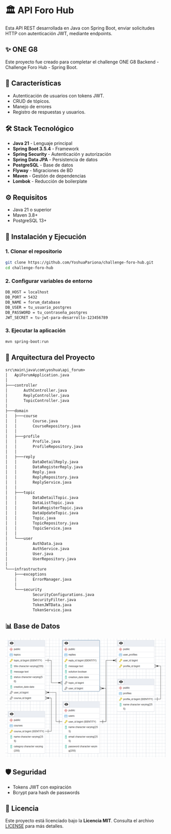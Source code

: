 # 🏛️ API Foro Hub

Esta API REST desarrollada en Java con Spring Boot, enviar solicitudes HTTP con autenticación JWT, mediante endpoints.

## ✨ ONE G8

Este proyecto fue creado para completar el challenge ONE G8 Backend - Challenge Foro Hub - Spring Boot.

## 🚀 Características

- Autenticación de usuarios con tokens JWT.
- CRUD de tópicos.
- Manejo de errores
- Registro de respuestas y usuarios.

## 🛠️ Stack Tecnológico

- **Java 21** - Lenguaje principal
- **Spring Boot 3.5.4** - Framework
- **Spring Security** - Autenticación y autorización
- **Spring Data JPA** - Persistencia de datos
- **PostgreSQL** - Base de datos
- **Flyway** - Migraciones de BD
- **Maven** - Gestión de dependencias
- **Lombok** - Reducción de boilerplate

## ⚙️ Requisitos

- Java 21 o superior
- Maven 3.8+
- PostgreSQL 13+

## 🚀 Instalación y Ejecución

### 1. Clonar el repositorio
```bash
git clone https://github.com/YoshuaPariona/challenge-foro-hub.git
cd challenge-foro-hub
```

### 2. Configurar variables de entorno
```
DB_HOST = localhost
DB_PORT = 5432
DB_NAME = forum_database
DB_USER = tu_usuario_postgres
DB_PASSWORD = tu_contraseña_postgres
JWT_SECRET = tu-jwt-para-desarrollo-123456789
```

### 3. Ejecutar la aplicación
```bash
mvn spring-boot:run
```

## 🧱 Arquitectura del Proyecto

```
src\main\java\com\yoshua\api_forum>
│   ApiForumApplication.java
│
├───controller
│       AuthController.java
│       ReplyController.java
│       TopicController.java
│
├───domain
│   ├───course
│   │       Course.java
│   │       CourseRepository.java
│   │
│   ├───profile
│   │       Profile.java
│   │       ProfileRepository.java
│   │
│   ├───reply
│   │       DataDetailReply.java
│   │       DataRegisterReply.java
│   │       Reply.java
│   │       ReplyRepository.java
│   │       ReplyService.java
│   │
│   ├───topic
│   │       DataDetailTopic.java
│   │       DataListTopic.java
│   │       DataRegisterTopic.java
│   │       DataUpdateTopic.java
│   │       Topic.java
│   │       TopicRepository.java
│   │       TopicService.java
│   │
│   └───user
│           AuthData.java
│           AuthService.java
│           User.java
│           UserRepository.java
│
└───infrastructure
    ├───exceptions
    │       ErrorManager.java
    │
    └───security
            SecurityConfigurations.java
            SecurityFilter.java
            TokenJWTData.java
            TokenService.java
```

## 📊 Base de Datos

![ERD_postgresql_V1.png](ERD_postgresql_V1.png)

## 🛡️ Seguridad

- Tokens JWT con expiración
- Bcrypt para hash de passwords

## 📄 Licencia

Este proyecto está licenciado bajo la **Licencia MIT**. Consulta el archivo [LICENSE](LICENSE) para más detalles.